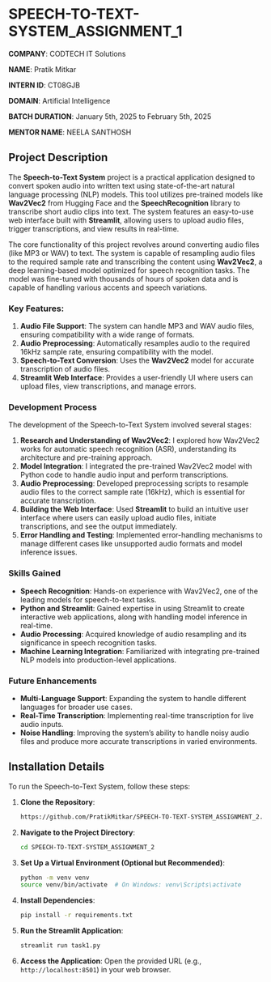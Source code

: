 # SPEECH-TO-TEXT-SYSTEM_ASSIGNMENT_1

**COMPANY**: CODTECH IT Solutions

**NAME**: Pratik Mitkar

**INTERN ID**: CT08GJB

**DOMAIN**: Artificial Intelligence

**BATCH DURATION**: January 5th, 2025 to February 5th, 2025

**MENTOR NAME**: NEELA SANTHOSH

## Project Description

The **Speech-to-Text System** project is a practical application designed to convert spoken audio into written text using state-of-the-art natural language processing (NLP) models. This tool utilizes pre-trained models like **Wav2Vec2** from Hugging Face and the **SpeechRecognition** library to transcribe short audio clips into text. The system features an easy-to-use web interface built with **Streamlit**, allowing users to upload audio files, trigger transcriptions, and view results in real-time.

The core functionality of this project revolves around converting audio files (like MP3 or WAV) to text. The system is capable of resampling audio files to the required sample rate and transcribing the content using **Wav2Vec2**, a deep learning-based model optimized for speech recognition tasks. The model was fine-tuned with thousands of hours of spoken data and is capable of handling various accents and speech variations.

### Key Features:
1. **Audio File Support**: The system can handle MP3 and WAV audio files, ensuring compatibility with a wide range of formats.
2. **Audio Preprocessing**: Automatically resamples audio to the required 16kHz sample rate, ensuring compatibility with the model.
3. **Speech-to-Text Conversion**: Uses the **Wav2Vec2** model for accurate transcription of audio files.
4. **Streamlit Web Interface**: Provides a user-friendly UI where users can upload files, view transcriptions, and manage errors.

### Development Process

The development of the Speech-to-Text System involved several stages:

1. **Research and Understanding of Wav2Vec2**: I explored how Wav2Vec2 works for automatic speech recognition (ASR), understanding its architecture and pre-training approach.
2. **Model Integration**: I integrated the pre-trained Wav2Vec2 model with Python code to handle audio input and perform transcriptions.
3. **Audio Preprocessing**: Developed preprocessing scripts to resample audio files to the correct sample rate (16kHz), which is essential for accurate transcription.
4. **Building the Web Interface**: Used **Streamlit** to build an intuitive user interface where users can easily upload audio files, initiate transcriptions, and see the output immediately.
5. **Error Handling and Testing**: Implemented error-handling mechanisms to manage different cases like unsupported audio formats and model inference issues.

### Skills Gained
- **Speech Recognition**: Hands-on experience with Wav2Vec2, one of the leading models for speech-to-text tasks.
- **Python and Streamlit**: Gained expertise in using Streamlit to create interactive web applications, along with handling model inference in real-time.
- **Audio Processing**: Acquired knowledge of audio resampling and its significance in speech recognition tasks.
- **Machine Learning Integration**: Familiarized with integrating pre-trained NLP models into production-level applications.

### Future Enhancements
- **Multi-Language Support**: Expanding the system to handle different languages for broader use cases.
- **Real-Time Transcription**: Implementing real-time transcription for live audio inputs.
- **Noise Handling**: Improving the system’s ability to handle noisy audio files and produce more accurate transcriptions in varied environments.

## Installation Details

To run the Speech-to-Text System, follow these steps:

1. **Clone the Repository**:
   ```bash
   https://github.com/PratikMitkar/SPEECH-TO-TEXT-SYSTEM_ASSIGNMENT_2.git
   ```

2. **Navigate to the Project Directory**:
   ```bash
   cd SPEECH-TO-TEXT-SYSTEM_ASSIGNMENT_2
   ```

3. **Set Up a Virtual Environment (Optional but Recommended)**:
   ```bash
   python -m venv venv
   source venv/bin/activate  # On Windows: venv\Scripts\activate
   ```

4. **Install Dependencies**:
   ```bash
   pip install -r requirements.txt
   ```

5. **Run the Streamlit Application**:
   ```bash
   streamlit run task1.py
   ```

6. **Access the Application**:
   Open the provided URL (e.g., `http://localhost:8501`) in your web browser.
